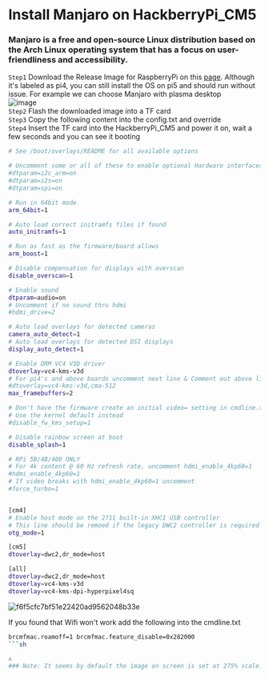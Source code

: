 # Install Manjaro on HackberryPi_CM5

### Manjaro is a free and open-source Linux distribution based on the Arch Linux operating system that has a focus on user-friendliness and accessibility. 

```Step1```  Download the Release Image for RaspberryPi on this [page](https://github.com/manjaro-arm/rpi4-images/releases). Although it's labeled as pi4, you can still install the OS on pi5 and should run without issue. For example we can choose Manjaro with plasma desktop  
![image](https://github.com/user-attachments/assets/77511ebb-c6fc-4556-9b0b-dbe8d535705a)  
```Step2``` Flash the downloaded image into a TF card  
```Step3``` Copy the following content into the config.txt and override  
```Step4``` Insert the TF card into the HackberryPi_CM5 and power it on, wait a few seconds and you can see it booting  

```sh
# See /boot/overlays/README for all available options

# Uncomment some or all of these to enable optional Hardware interfaces
#dtparam=i2c_arm=on
#dtparam=i2s=on
#dtparam=spi=on

# Run in 64bit mode
arm_64bit=1

# Auto load correct initramfs files if found
auto_initramfs=1

# Run as fast as the firmware/board allows
arm_boost=1

# Disable compensation for displays with overscan
disable_overscan=1

# Enable sound
dtparam=audio=on
# Uncomment if no sound thru hdmi
#hdmi_drive=2

# Auto load overlays for detected cameras
camera_auto_detect=1
# Auto load overlays for detected DSI displays
display_auto_detect=1

# Enable DRM VC4 V3D driver
dtoverlay=vc4-kms-v3d
# For pi4's and above boards uncomment next line & Comment out above line
#dtoverlay=vc4-kms-v3d,cma-512
max_framebuffers=2

# Don't have the firmware create an initial video= setting in cmdline.txt
# Use the kernel default instead
#disable_fw_kms_setup=1

# Disable rainbow screen at boot
disable_splash=1

# RPi 5B/4B/400 ONLY
# For 4k content @ 60 Hz refresh rate, uncomment hdmi_enable_4kp60=1
#hdmi_enable_4kp60=1
# If video breaks with hdmi_enable_4kp60=1 uncomment
#force_turbo=1


[cm4]
# Enable host mode on the 2711 built-in XHCI USB controller
# This line should be remoed if the legacy DWC2 controller is required
otg_mode=1

[cm5]
dtoverlay=dwc2,dr_mode=host

[all]
dtoverlay=dwc2,dr_mode=host
dtoverlay=vc4-kms-v3d
dtoverlay=vc4-kms-dpi-hyperpixel4sq
```
![f6f5cfc7bf51e22420ad9562048b33e](https://github.com/user-attachments/assets/50c78d32-e169-4337-be83-55a8846ea0a2)

If you found that Wifi won't work add the following into the cmdline.txt

```sh
brcmfmac.roamoff=1 brcmfmac.feature_disable=0x282000
```sh

⚠️   
### Note: It seems by default the image on screen is set at 275% scale. You might need to connect to an external HDMI display to reset the scale on Manjaro
